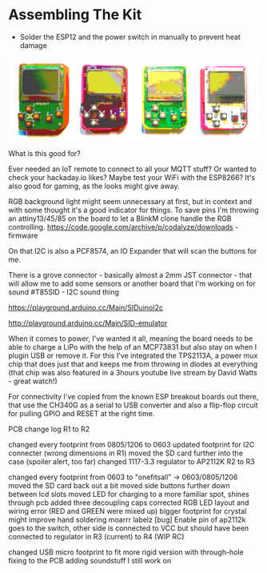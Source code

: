# Assembling The Kit

- Solder the ESP12 and the power switch in manually to prevent heat damage

![Lameboy front](/img/lameboy/lameboy_front.png "Lameboy front")

What is this good for? 

Ever needed an IoT remote to connect to all your MQTT stuff? Or wanted to check your hackaday.io likes? Maybe test your WiFi with the ESP8266? It's also good for gaming, as the looks might give away.

RGB background light might seem unnecessary at first, but in context and with some thought it's a good indicator for things. To save pins I'm throwing an attiny13/45/85 on the board to let a BlinkM clone handle the RGB controlling. https://code.google.com/archive/p/codalyze/downloads - firmware

On that I2C is also a PCF8574, an IO Expander that will scan the buttons for me.

There is a grove connector - basically almost a 2mm JST connector - that will allow me to add some sensors or another board that I'm working on for sound 
#T85SID - I2C sound thing 

https://playground.arduino.cc/Main/SIDuinoI2c

http://playground.arduino.cc/Main/SID-emulator

When it comes to power, I've wanted it all, meaning the board needs to be able to charge a LiPo with the help of an MCP73831 but also stay on when I plugin USB or remove it. For this I've integrated the TPS2113A, a power mux chip that does just that and keeps me from throwing in diodes at everything (that chip was also featured in a 3hours youtube live stream by David Watts - great watch!)

For connectivity I've copied from the known ESP breakout boards out there, that use the CH340G as a serial to USB converter and also a flip-flop circuit for pulling GPIO and RESET at the right time.

PCB change log R1 to R2

changed every footprint from 0805/1206 to 0603
updated footprint for I2C connecter (wrong dimensions in R1)
moved the SD card further into the case (spoiler alert, too far)
changed 1117-3.3 regulator to AP2112K
R2 to R3

changed every footprint from 0603 to "onefitsall" -> 0603/0805/1206
moved the SD card back out a bit
moved side buttons further down between lcd slots
moved LED for charging to a more familiar spot, shines through pcb
added three decoupling caps
corrected RGB LED layout and wiring error (RED and GREEN were mixed up)
bigger footprint for crystal might improve hand soldering
moarrr labelz
[bug] Enable pin of ap2112k goes to the switch, other side is connected to VCC but should have been connected to regulator in
R3 (current) to R4 (WIP RC)

changed USB micro footprint to fit more rigid version with through-hole fixing to the PCB
adding soundstuff I still work on